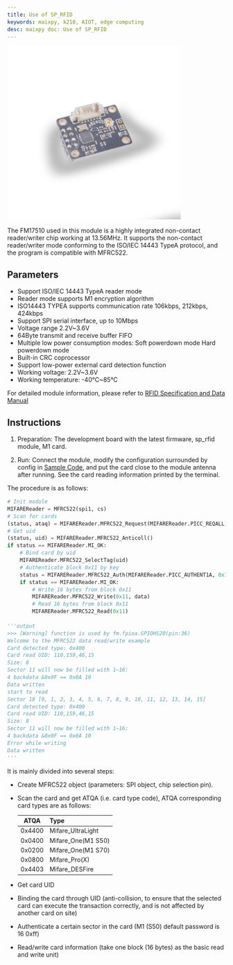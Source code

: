 ```yaml
---
title: Use of SP_RFID
keywords: maixpy, k210, AIOT, edge computing
desc: maixpy ​​doc: Use of SP_RFID
---
```



<img src="../../../assets/hardware/module_spmod/sp_rfid.png"/>

The FM17510 used in this module is a highly integrated non-contact reader/writer chip working at 13.56MHz. It supports the non-contact reader/writer mode conforming to the ISO/IEC 14443 TypeA protocol, and the program is compatible with MFRC522.

## Parameters

* Support ISO/IEC 14443 TypeA reader mode
* Reader mode supports M1 encryption algorithm
* ISO14443 TYPEA supports communication rate 106kbps, 212kbps, 424kbps
* Support SPI serial interface, up to 10Mbps
* Voltage range 2.2V~3.6V
* 64Byte transmit and receive buffer FIFO
* Multiple low power consumption modes: Soft powerdown mode Hard powerdown mode
* Built-in CRC coprocessor
* Support low-power external card detection function
* Working voltage: 2.2V~3.6V
* Working temperature: -40°C~85°C

For detailed module information, please refer to [RFID Specification and Data Manual](http://api.dl.sipeed.com/shareURL/MAIX/HDK/sp_mod/sp_rfid)

## Instructions

1. Preparation: The development board with the latest firmware, sp_rfid module, M1 card.

2. Run: Connect the module, modify the configuration surrounded by config in [Sample Code](https://github.com/sipeed/MaixPy_scripts/tree/master/modules/spmod/sp_rfid), and put the card close to the module antenna after running. See the card reading information printed by the terminal.

The procedure is as follows:

```python
# Init module
MIFAREReader = MFRC522(spi1, cs)
# Scan for cards
(status, ataq) = MIFAREReader.MFRC522_Request(MIFAREReader.PICC_REQALL)
# Get uid
(status, uid) = MIFAREReader.MFRC522_Anticoll()
if status == MIFAREReader.MI_OK:
    # Bind card by uid
    MIFAREReader.MFRC522_SelectTag(uid)
    # Authenticate block 0x11 by key
    status = MIFAREReader.MFRC522_Auth(MIFAREReader.PICC_AUTHENT1A, 0x11, key, uid)
    if status == MIFAREReader.MI_OK:
        # Write 16 bytes from block 0x11
        MIFAREReader.MFRC522_Write(0x11, data)
        # Read 16 bytes from block 0x11
        MIFAREReader.MFRC522_Read(0x11)
        
'''output
>>> [Warning] function is used by fm.fpioa.GPIOHS20(pin:36)
Welcome to the MFRC522 data read/write example
Card detected type: 0x400
Card read UID: 110,159,46,15
Size: 8
Sector 11 will now be filled with 1~16:
4 backdata &0x0F == 0x0A 10
Data written
start to read
Sector 18 [0, 1, 2, 3, 4, 5, 6, 7, 8, 9, 10, 11, 12, 13, 14, 15]
Card detected type: 0x400
Card read UID: 110,159,46,15
Size: 8
Sector 11 will now be filled with 1~16:
4 backdata &0x0F == 0x0A 10
Error while writing
Data written
'''
```

It is mainly divided into several steps:

* Create MFRC522 object (parameters: SPI object, chip selection pin).

* Scan the card and get ATQA (i.e. card type code), ATQA corresponding card types are as follows:


  | ATQA | Type |
  | :----: | :----------------- |
  | 0x4400 | Mifare_UltraLight |
  | 0x0400 | Mifare_One(M1 S50) |
  | 0x0200 | Mifare_One(M1 S70) |
  | 0x0800 | Mifare_Pro(X) |
  | 0x4403 | Mifare_DESFire |
  
* Get card UID

* Binding the card through UID (anti-collision, to ensure that the selected card can execute the transaction correctly, and is not affected by another card on site)

* Authenticate a certain sector in the card (M1 (S50) default password is 16 0xff)

* Read/write card information (take one block (16 bytes) as the basic read and write unit)

